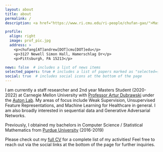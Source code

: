 ```yaml
---
layout: about
title: about
permalink: /
description: <a href="https://www.ri.cmu.edu/ri-people/chufan-gao/">Master of Science in Robotics @ Carnegie Mellon University</a>

profile:
  align: right
  image: prof_pic.jpg
  address: >
    <p>chufang[AT]andrew[DOT]cmu[DOT]edu</p>
    <p>3127 Newell Simon Hall, Hamerschlag Dr</p>
    <p>Pittsburgh, PA 15213</p>

news: false  # includes a list of news items
selected_papers: true # includes a list of papers marked as "selected={true}"
social: true  # includes social icons at the bottom of the page
---
```


I am currently a staff researcher and 2nd year Masters Student (2020-2022) at Carnegie Mellon University with [Professor Artur Dubrawski](https://www.ri.cmu.edu/ri-faculty/artur-w-dubrawski/)
under the [Auton Lab](https://www.ri.cmu.edu/robotics-groups/auton-lab/). My areas of focus include Weak Supervision, Unsupervised Feature Representations, and Machine Learning for Healthcare in general. I am also broadly interested in sequential data and Generative Adversarial Networks.

Previously, I obtained my bachelors in Computer Science / Statistical Mathematics from [Purdue University](https://www.stat.purdue.edu/news/2019/spring2019_graduation.html) (2016-2019)

Please check out my [full CV](../assets/pdf/CV.pdf) for a complete list of my activities! Feel free to reach out via the social links at the bottom of the page for further inquiries.


<!-- Write your biography here. Tell the world about yourself. Link to your favorite [subreddit](http://reddit.com). You can put a picture in, too. The code is already in, just name your picture `prof_pic.jpg` and put it in the `img/` folder.

Put your address / P.O. box / other info right below your picture. You can also disable any these elements by editing `profile` property of the YAML header of your `_pages/about.md`. Edit `_bibliography/papers.bib` and Jekyll will render your [publications page](/al-folio/publications/) automatically.

Link to your social media connections, too. This theme is set up to use [Font Awesome icons](http://fortawesome.github.io/Font-Awesome/) and [Academicons](https://jpswalsh.github.io/academicons/), like the ones below. Add your Facebook, Twitter, LinkedIn, Google Scholar, or just disable all of them. -->
